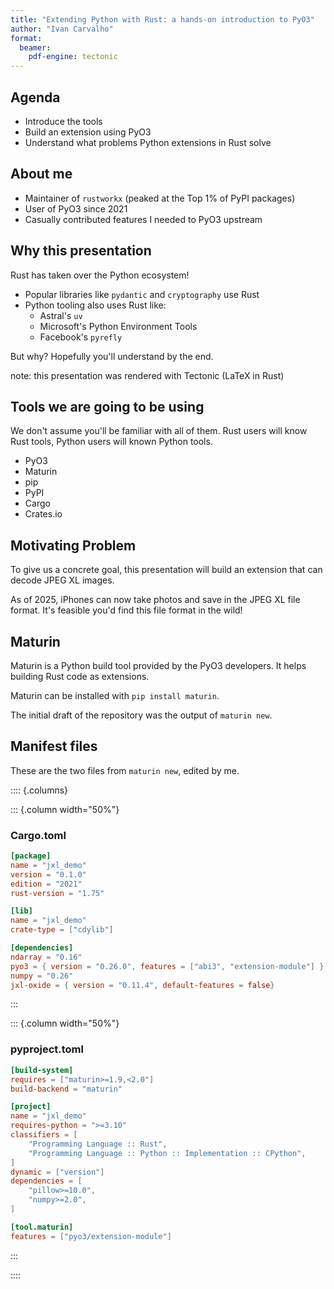 ```yaml
---
title: "Extending Python with Rust: a hands-on introduction to PyO3"
author: "Ivan Carvalho"
format:
  beamer:
    pdf-engine: tectonic
---
```


## Agenda

- Introduce  the tools
- Build an extension using PyO3
- Understand what problems Python extensions in Rust solve

## About me

- Maintainer of `rustworkx` (peaked at the Top 1% of PyPI packages)
- User of PyO3 since 2021
- Casually contributed features I needed to PyO3 upstream

## Why this presentation

Rust has taken over the Python ecosystem!

- Popular libraries like `pydantic` and `cryptography` use Rust
- Python tooling also uses Rust like:
    - Astral's `uv`
    - Microsoft's Python Environment Tools
    - Facebook's `pyrefly`

But why? Hopefully you'll understand by the end.

note: this presentation was rendered with Tectonic (LaTeX in Rust)

## Tools we are going to be using

We don't assume you'll be familiar with all of them. Rust users will know Rust tools,
Python users will known Python tools. 

- PyO3
- Maturin
- pip
- PyPI
- Cargo
- Crates.io


## Motivating Problem

To give us a concrete goal, this presentation will build an extension that can decode
JPEG XL images.

As of 2025, iPhones can now take photos and save in the JPEG XL file format. It's feasible you'd find this file format in the wild!

## Maturin

Maturin is a Python build tool provided by the PyO3 developers. It helps building Rust code as extensions.

Maturin can be installed with `pip install maturin`.

The initial draft of the repository was the output of `maturin new`.

## Manifest files

These are the two files from `maturin new`, edited by me.

:::: {.columns}

::: {.column width="50%"}
### Cargo.toml

```toml
[package]
name = "jxl_demo"
version = "0.1.0"
edition = "2021"
rust-version = "1.75"

[lib]
name = "jxl_demo"
crate-type = ["cdylib"]

[dependencies]
ndarray = "0.16"
pyo3 = { version = "0.26.0", features = ["abi3", "extension-module"] }
numpy = "0.26"
jxl-oxide = { version = "0.11.4", default-features = false}
```
:::

::: {.column width="50%"}
### pyproject.toml

```toml
[build-system]
requires = ["maturin>=1.9,<2.0"]
build-backend = "maturin"

[project]
name = "jxl_demo"
requires-python = ">=3.10"
classifiers = [
    "Programming Language :: Rust",
    "Programming Language :: Python :: Implementation :: CPython",
]
dynamic = ["version"]
dependencies = [
    "pillow>=10.0",
    "numpy>=2.0",
]

[tool.maturin]
features = ["pyo3/extension-module"]

```
:::

::::